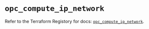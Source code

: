 # `opc_compute_ip_network`

Refer to the Terraform Registory for docs: [`opc_compute_ip_network`](https://www.terraform.io/docs/providers/opc/r/compute_ip_network).
